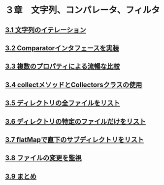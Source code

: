 # ３章　文字列、コンパレータ、フィルタ

## [3.1 文字列のイテレーション](./3-1.md)

## [3.2 Comparatorインタフェースを実装](./3-2.md)

## [3.3 複数のプロパティによる流暢な比較](./3-3.md)

## [3.4 collectメソッドとCollectorsクラスの使用](./3-4.md)

## [3.5 ディレクトリの全ファイルをリスト](./3-5.md)

## [3.6 ディレクトリの特定のファイルだけをリスト](./3-6.md)

## [3.7 flatMapで直下のサブディレクトリをリスト](./3-7.md)

## [3.8 ファイルの変更を監視](./3-8.md)

## [3.9 まとめ](./3-9.md)
